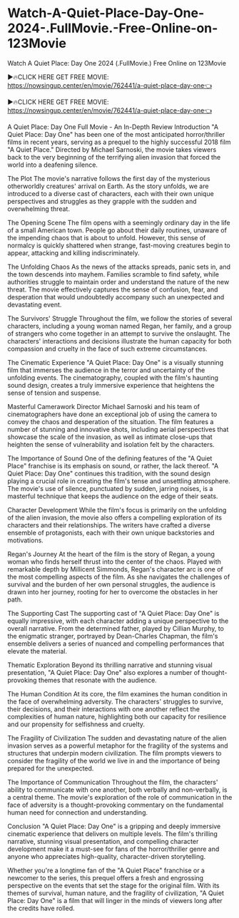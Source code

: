 # Watch-A-Quiet-Place-Day-One-2024-.FullMovie.-Free-Online-on-123Movie
Watch  A Quiet Place: Day One 2024 (.FullMovie.) Free Online on 123Movie

▶🔥CLICK HERE GET FREE MOVIE: https://nowsingup.center/en/movie/762441/a-quiet-place-day-one👈

▶🔥CLICK HERE GET FREE MOVIE: https://nowsingup.center/en/movie/762441/a-quiet-place-day-one👈

A Quiet Place: Day One Full Movie - An In-Depth Review
Introduction
"A Quiet Place: Day One" has been one of the most anticipated horror/thriller films in recent years, serving as a prequel to the highly successful 2018 film "A Quiet Place." Directed by Michael Sarnoski, the movie takes viewers back to the very beginning of the terrifying alien invasion that forced the world into a deafening silence.

The Plot
The movie's narrative follows the first day of the mysterious otherworldly creatures' arrival on Earth. As the story unfolds, we are introduced to a diverse cast of characters, each with their own unique perspectives and struggles as they grapple with the sudden and overwhelming threat.

The Opening Scene
The film opens with a seemingly ordinary day in the life of a small American town. People go about their daily routines, unaware of the impending chaos that is about to unfold. However, this sense of normalcy is quickly shattered when strange, fast-moving creatures begin to appear, attacking and killing indiscriminately.

The Unfolding Chaos
As the news of the attacks spreads, panic sets in, and the town descends into mayhem. Families scramble to find safety, while authorities struggle to maintain order and understand the nature of the new threat. The movie effectively captures the sense of confusion, fear, and desperation that would undoubtedly accompany such an unexpected and devastating event.

The Survivors' Struggle
Throughout the film, we follow the stories of several characters, including a young woman named Regan, her family, and a group of strangers who come together in an attempt to survive the onslaught. The characters' interactions and decisions illustrate the human capacity for both compassion and cruelty in the face of such extreme circumstances.

The Cinematic Experience
"A Quiet Place: Day One" is a visually stunning film that immerses the audience in the terror and uncertainty of the unfolding events. The cinematography, coupled with the film's haunting sound design, creates a truly immersive experience that heightens the sense of tension and suspense.

Masterful Camerawork
Director Michael Sarnoski and his team of cinematographers have done an exceptional job of using the camera to convey the chaos and desperation of the situation. The film features a number of stunning and innovative shots, including aerial perspectives that showcase the scale of the invasion, as well as intimate close-ups that heighten the sense of vulnerability and isolation felt by the characters.

The Importance of Sound
One of the defining features of the "A Quiet Place" franchise is its emphasis on sound, or rather, the lack thereof. "A Quiet Place: Day One" continues this tradition, with the sound design playing a crucial role in creating the film's tense and unsettling atmosphere. The movie's use of silence, punctuated by sudden, jarring noises, is a masterful technique that keeps the audience on the edge of their seats.

Character Development
While the film's focus is primarily on the unfolding of the alien invasion, the movie also offers a compelling exploration of its characters and their relationships. The writers have crafted a diverse ensemble of protagonists, each with their own unique backstories and motivations.

Regan's Journey
At the heart of the film is the story of Regan, a young woman who finds herself thrust into the center of the chaos. Played with remarkable depth by Millicent Simmonds, Regan's character arc is one of the most compelling aspects of the film. As she navigates the challenges of survival and the burden of her own personal struggles, the audience is drawn into her journey, rooting for her to overcome the obstacles in her path.

The Supporting Cast
The supporting cast of "A Quiet Place: Day One" is equally impressive, with each character adding a unique perspective to the overall narrative. From the determined father, played by Cillian Murphy, to the enigmatic stranger, portrayed by Dean-Charles Chapman, the film's ensemble delivers a series of nuanced and compelling performances that elevate the material.

Thematic Exploration
Beyond its thrilling narrative and stunning visual presentation, "A Quiet Place: Day One" also explores a number of thought-provoking themes that resonate with the audience.

The Human Condition
At its core, the film examines the human condition in the face of overwhelming adversity. The characters' struggles to survive, their decisions, and their interactions with one another reflect the complexities of human nature, highlighting both our capacity for resilience and our propensity for selfishness and cruelty.

The Fragility of Civilization
The sudden and devastating nature of the alien invasion serves as a powerful metaphor for the fragility of the systems and structures that underpin modern civilization. The film prompts viewers to consider the fragility of the world we live in and the importance of being prepared for the unexpected.

The Importance of Communication
Throughout the film, the characters' ability to communicate with one another, both verbally and non-verbally, is a central theme. The movie's exploration of the role of communication in the face of adversity is a thought-provoking commentary on the fundamental human need for connection and understanding.

Conclusion
"A Quiet Place: Day One" is a gripping and deeply immersive cinematic experience that delivers on multiple levels. The film's thrilling narrative, stunning visual presentation, and compelling character development make it a must-see for fans of the horror/thriller genre and anyone who appreciates high-quality, character-driven storytelling.

Whether you're a longtime fan of the "A Quiet Place" franchise or a newcomer to the series, this prequel offers a fresh and engrossing perspective on the events that set the stage for the original film. With its themes of survival, human nature, and the fragility of civilization, "A Quiet Place: Day One" is a film that will linger in the minds of viewers long after the credits have rolled.
